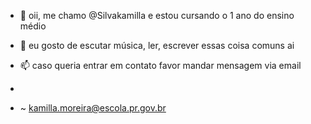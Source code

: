 - 👋 oii, me chamo @Silvakamilla e estou cursando o 1 ano do ensino médio 

- 👀 eu gosto de escutar música, ler, escrever essas coisa comuns ai

- 📫 caso queria entrar em contato favor mandar mensagem via email
-
-  ~ kamilla.moreira@escola.pr.gov.br
